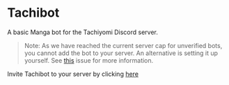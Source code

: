 # Tachibot
A basic Manga bot for the Tachiyomi Discord server.

>Note: As we have reached the current server cap for unverified bots, you cannot add the bot to your server. An alternative is setting it up yourself.
See [this](https://github.com/SynderBlack/Tachibot/issues/6#issuecomment-788161929) issue for more information.

Invite Tachibot to your server by clicking [here](https://discordapp.com/oauth2/authorize?client_id=547050799164030976&scope=bot&permissions=24576)
